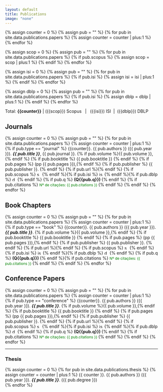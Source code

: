 ```yaml
---
layout: default
title: Publications
image: "none"
---
```


{% assign counter = 0 %}
{% assign pub = "" %}
{% for pub in site.data.publications.papers %}
 {% assign counter = counter | plus:1 %}
{% endfor %}

{% assign scop = 0 %}
{% assign pub = "" %}
{% for pub in site.data.publications.papers %}
  {% if pub.scopus %}
    {% assign scop = scop | plus:1 %}
  {% endif %}
{% endfor %}

{% assign isi = 0 %}
{% assign pub = "" %}
{% for pub in site.data.publications.papers %}
  {% if pub.isi %}
    {% assign isi = isi | plus:1 %}
  {% endif %}
{% endfor %}

{% assign dblp = 0 %}
{% assign pub = "" %}
{% for pub in site.data.publications.papers %}
  {% if pub.isi %}
    {% assign dblp = dblp | plus:1 %}
  {% endif %}
{% endfor %}


Total: <strong>{{counter}}</strong> | ({{scop}}) Scopus&nbsp;&nbsp; | &nbsp;&nbsp;({{isi}}) ISI&nbsp;&nbsp;|&nbsp;&nbsp;({{dblp}}) DBLP

## Journals

{% assign counter = 0 %}
{% assign pub = "" %}
{% for pub in site.data.publications.papers %}
 {% assign counter = counter | plus:1 %}
 {% if pub.type == "journal" %} {{counter}}. {{ pub.authors }} ({{ pub.year }}). _**{{ pub.title }}**_, {{ pub.journal }}. {% if pub.volume %}{{ pub.volume }},{% endif %} {% if pub.booktitle %} {{ pub.booktitle }} {% endif %} {% if pub.pages %} (pp {{ pub.pages }}),{% endif %} {% if pub.publisher %} {{ pub.publisher }}. {% endif %} {% if pub.url %}<a href="{{ pub.url }}" target="_blank"><i class="fa fa-external-link" aria-hidden="true"></i></a>{% endif %} {% if pub.scopus %} <img src="../img/scopus.png" name="scopus" alt="scopus" height="13px"/> {% endif %}{% if pub.isi %} <img src="../img/isi.png" alt="isiwebofknowledge" height="13px"/> {% endif %}{% if pub.dblp %} <img src="../img/dblp.jpeg" alt="dblp" height="13px"/> {% endif %} {% if pub.q %} <strong> (Q{{pub.q}}) </strong> {% endif %} {% if pub.citations %} <span style='color: green; font-size: 12px;'> Nº de citações: {{ pub.citations }} </span> {% endif %}  {% endif %}
{% endfor %}

## Book Chapters
{% assign counter = 0 %}
{% assign pub = "" %}
{% for pub in site.data.publications.papers %}
 {% assign counter = counter | plus:1 %}
  {% if pub.type == "book" %} {{counter}}. {{ pub.authors }} ({{ pub.year }}). _**{{ pub.title }}**_. {% if pub.volume %}{{ pub.volume }},{% endif %} {% if pub.booktitle %} {{ pub.booktitle }} {% endif %} {% if pub.pages %} (pp {{ pub.pages }}),{% endif %} {% if pub.publisher %} {{ pub.publisher }}. {% endif %} {% if pub.url %}<a href="{{ pub.url }}" target="_blank"><i class="fa fa-external-link" aria-hidden="true"></i></a>{% endif %} {% if pub.scopus %} <img src="../img/scopus.png" alt="scopus" name="scopus" height="13px"/> {% endif %}{% if pub.isi %} <img src="../img/isi.png" alt="isiwebofknowledge" height="13px"/> {% endif %}{% if pub.dblp %} <img src="../img/dblp.jpeg" alt="dblp" height="13px"/> {% endif %} {% if pub.q %} <strong> (Q{{pub.q}}) </strong> {% endif %}{% if pub.citations %} <span style='color: green; font-size: 12px;'> Nº de citações: {{ pub.citations }} </span> {% endif %} {% endif %}
{% endfor %}

## Conference Papers
{% assign counter = 0 %}
{% assign pub = "" %}
{% for pub in site.data.publications.papers %}
 {% assign counter = counter | plus:1 %}
  {% if pub.type == "conference" %} {{counter}}. {{ pub.authors }} ({{ pub.year }}). _**{{ pub.title }}**_. {% if pub.volume %}{{ pub.volume }},{% endif %} {% if pub.booktitle %} {{ pub.booktitle }} {% endif %} {% if pub.pages %} (pp {{ pub.pages }}),{% endif %} {% if pub.publisher %} {{ pub.publisher }}. {% endif %} {% if pub.url %}<a href="{{ pub.url }}" target="_blank"><i class="fa fa-external-link" aria-hidden="true"></i></a>{% endif %} {% if pub.scopus %} <img src="../img/scopus.png" alt="scopus" name="scopus" height="13px"/> {% endif %}{% if pub.isi %} <img src="../img/isi.png" alt="isiwebofknowledge" height="13px"/> {% endif %}{% if pub.dblp %} <img src="../img/dblp.jpeg" alt="dblp" height="13px"/> {% endif %} {% if pub.q %} <strong> (Q{{pub.q}}) </strong> {% endif %} {% if pub.citations %} <span style='color: green; font-size: 12px;'> Nº de citações: {{ pub.citations }} </span> {% endif %}  {% endif %}
{% endfor %}

---

### Thesis
{% assign counter = 0 %}
{% for pub in site.data.publications.thesis %}
 {% assign counter = counter | plus:1 %}
  {{ counter }}. {{ pub.authors }} ({{ pub.year }}). _**{{ pub.title }}**_. ({{ pub.degree }}) <a href="{{ pub.url }}" target="_blank"><i class="fa fa-external-link" aria-hidden="true"></i></a>  
{% endfor %}